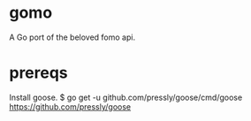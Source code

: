 # gomo
A Go port of the beloved fomo api.

# prereqs
Install goose. 
$ go get -u github.com/pressly/goose/cmd/goose
https://github.com/pressly/goose
